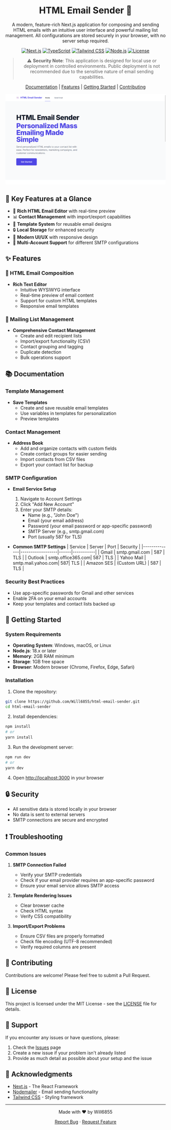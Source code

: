 <div align="center">

# HTML Email Sender 📧

A modern, feature-rich Next.js application for composing and sending HTML emails with an intuitive user interface and powerful mailing list management. All configurations are stored securely in your browser, with no server setup required.

[![Next.js](https://img.shields.io/badge/Next.js-15.0.3-black)](https://nextjs.org/)
[![TypeScript](https://img.shields.io/badge/TypeScript-5.6.3-blue)](https://www.typescriptlang.org/)
[![Tailwind CSS](https://img.shields.io/badge/Tailwind_CSS-3.4.15-38B2AC)](https://tailwindcss.com)
[![Node.js](https://img.shields.io/badge/Node.js-18.x-43853D)](https://nodejs.org)
[![License](https://img.shields.io/badge/license-MIT-green)](LICENSE)

> ⚠️ **Security Note**: This application is designed for local use or deployment in controlled environments. Public deployment is not recommended due to the sensitive nature of email sending capabilities.

[Documentation](#📚-documentation) | [Features](#✨-features) | [Getting Started](#🚀-getting-started) | [Contributing](#🤝-contributing)

![Application Screenshot](public/screenshot.png)

</div>

## 🎯 Key Features at a Glance

- 📝 **Rich HTML Email Editor** with real-time preview
- 📊 **Contact Management** with import/export capabilities
- 💾 **Template System** for reusable email designs
- 🔒 **Local Storage** for enhanced security
- 🎨 **Modern UI/UX** with responsive design
- 🔧 **Multi-Account Support** for different SMTP configurations

## ✨ Features

### 📝 HTML Email Composition
- **Rich Text Editor**
  - Intuitive WYSIWYG interface
  - Real-time preview of email content
  - Support for custom HTML templates
  - Responsive email templates

### 👥 Mailing List Management
- **Comprehensive Contact Management**
  - Create and edit recipient lists
  - Import/export functionality (CSV)
  - Contact grouping and tagging
  - Duplicate detection
  - Bulk operations support

## 📚 Documentation

### Template Management
- **Save Templates**
  - Create and save reusable email templates
  - Use variables in templates for personalization
  - Preview templates

### Contact Management
- **Address Book**
  - Add and organize contacts with custom fields
  - Create contact groups for easier sending
  - Import contacts from CSV files
  - Export your contact list for backup

### SMTP Configuration
- **Email Service Setup**
  1. Navigate to Account Settings
  2. Click "Add New Account"
  3. Enter your SMTP details:
     - Name (e.g., "John Doe")
     - Email (your email address)
     - Password (your email password or app-specific password)
     - SMTP Server (e.g., smtp.gmail.com)
     - Port (usually 587 for TLS)

- **Common SMTP Settings**
  | Service       | Server           | Port | Security |
  |--------------|------------------|------|-----------|
  | Gmail        | smtp.gmail.com   | 587  | TLS      |
  | Outlook      | smtp.office365.com| 587 | TLS      |
  | Yahoo Mail   | smtp.mail.yahoo.com| 587| TLS      |
  | Amazon SES   | (Custom URL)     | 587  | TLS      |

### Security Best Practices
- Use app-specific passwords for Gmail and other services
- Enable 2FA on your email accounts
- Keep your templates and contact lists backed up

## 🚀 Getting Started

### System Requirements

- **Operating System**: Windows, macOS, or Linux
- **Node.js**: 18.x or later
- **Memory**: 2GB RAM minimum
- **Storage**: 1GB free space
- **Browser**: Modern browser (Chrome, Firefox, Edge, Safari)

### Installation

1. Clone the repository:
```bash
git clone https://github.com/Will6855/html-email-sender.git
cd html-email-sender
```

2. Install dependencies:
```bash
npm install
# or
yarn install
```

3. Run the development server:
```bash
npm run dev
# or
yarn dev
```

4. Open [http://localhost:3000](http://localhost:3000) in your browser

## 🔒 Security

- All sensitive data is stored locally in your browser
- No data is sent to external servers
- SMTP connections are secure and encrypted

## ❗ Troubleshooting

### Common Issues

1. **SMTP Connection Failed**
   - Verify your SMTP credentials
   - Check if your email provider requires an app-specific password
   - Ensure your email service allows SMTP access

2. **Template Rendering Issues**
   - Clear browser cache
   - Check HTML syntax
   - Verify CSS compatibility

3. **Import/Export Problems**
   - Ensure CSV files are properly formatted
   - Check file encoding (UTF-8 recommended)
   - Verify required columns are present

## 🤝 Contributing

Contributions are welcome! Please feel free to submit a Pull Request.

## 📄 License

This project is licensed under the MIT License - see the [LICENSE](LICENSE) file for details.

## 💁 Support

If you encounter any issues or have questions, please:
1. Check the [Issues](https://github.com/Will6855/html-email-sender/issues) page
2. Create a new issue if your problem isn't already listed
3. Provide as much detail as possible about your setup and the issue

## 🙏 Acknowledgments

- [Next.js](https://nextjs.org/) - The React Framework
- [Nodemailer](https://nodemailer.com/) - Email sending functionality
- [Tailwind CSS](https://tailwindcss.com/) - Styling framework

---

<div align="center">
Made with ❤️ by Will6855

[Report Bug](https://github.com/Will6855/html-email-sender/issues) · [Request Feature](https://github.com/Will6855/html-email-sender/issues)
</div>
